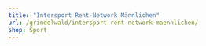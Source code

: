 ```yaml
---
title: "Intersport Rent-Network Männlichen"
url: /grindelwald/intersport-rent-network-maennlichen/
shop: Sport
---
```

